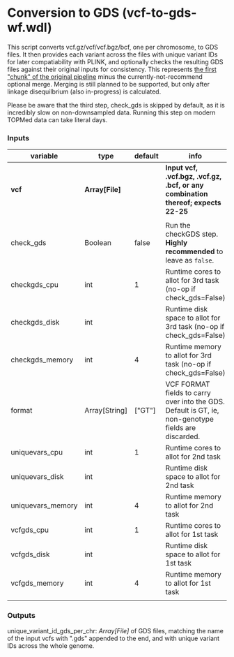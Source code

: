 # Conversion to GDS (vcf-to-gds-wf.wdl)
This script converts vcf.gz/vcf/vcf.bgz/bcf, one per chromosome, to GDS files. It then provides each variant across the files with unique variant IDs for later compatiability with PLINK, and optionally checks the resulting GDS files against their original inputs for consistency. This represents [the first "chunk" of the original pipeline](https://github.com/UW-GAC/analysis_pipeline#conversion-to-gds) minus the currently-not-recommend optional merge. Merging is still planned to be supported, but only after linkage disequilbrium (also in-progress) is calculated.

Please be aware that the third step, check_gds is skipped by default, as it is incredibly slow on non-downsampled data. Running this step on modern TOPMed data can take literal days.  

### Inputs
| variable          	| type          	| default 	| info                                                                                                                        	|
|-------------------	|---------------	|---------	|-----------------------------------------------------------------------------------------------------------------------------	|
| **vcf**               	| **Array[File]**   	|         	| **Input vcf, .vcf.bgz, .vcf.gz, .bcf, or any combination thereof; expects 22-25**                                                              	|
|                   	|               	|         	|                                                                                                                             	|
| check_gds         	| Boolean       	| false   	| Run the checkGDS step. **Highly recommended** to leave as `false`. 	|
| checkgds_cpu			| int 				| 1			| Runtime cores to allot for 3rd task (no-op if check_gds=False)                                                         	|
| checkgds_disk     	| int           	|         	| Runtime disk space to allot for 3rd task (no-op if check_gds=False)                                                         	|
| checkgds_memory   	| int           	| 4       	| Runtime memory to allot for 3rd task (no-op if check_gds=False)                                                             	|
| format            	| Array[String] 	| ["GT"]  	| VCF FORMAT fields to carry over into the GDS. Default is GT, ie, non-genotype fields are discarded.                         	|
| uniquevars_cpu		| int 				| 1			| Runtime cores to allot for 2nd task |
| uniquevars_disk   	| int           	|         	| Runtime disk space to allot for 2nd task                                                                                    	|
| uniquevars_memory 	| int           	| 4       	| Runtime memory to allot for 2nd task                                                                                        	|
| vcfgds_cpu			| int 				| 1			| Runtime cores to allot for 1st task |
| vcfgds_disk       	| int           	|         	| Runtime disk space to allot for 1st task                                                                                    	|
| vcfgds_memory     	| int           	| 4       	| Runtime memory to allot for 1st task                                                                                        	|
|                   	|               	|         	|                                                                                                                             	|

### Outputs
unique_variant_id_gds_per_chr: *Array[File]* of GDS files, matching the name of the input vcfs with ".gds" appended to the end, and with unique variant IDs across the whole genome.
